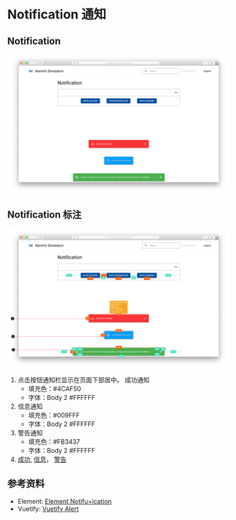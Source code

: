 # Notification 通知

## Notification

![UI Framework Notification](../../../imgs/ns_ui_framework/components/feedback/notification.png)

## Notification 标注

![UI Framework Notification Measure](../../../imgs/ns_ui_framework_measure/components/feedback/notification.png)


1. 点击按钮通知栏显示在页面下部居中。 成功通知
    * 填充色：#4CAF50
    * 字体：Body 2 #FFFFFF
2. 信息通知
    * 填充色：#009FFF
    * 字体：Body 2 #FFFFFF
3. 警告通知
    * 填充色：#FB3437
    * 字体：Body 2 #FFFFFF
4. [成功](../../../icon_library/checkbox-marked-circle-outline.svg), [信息](../../../icon_library/information.svg)， [警告](../../../icon_library/alert-outline.svg)


## 参考资料

* Element: [Element Notifu=ication](https://elemefe.github.io/element-react/#/en-US/notification)
* Vuetify: [Vuetify Alert](https://vuetifyjs.com/en/components/alerts/)